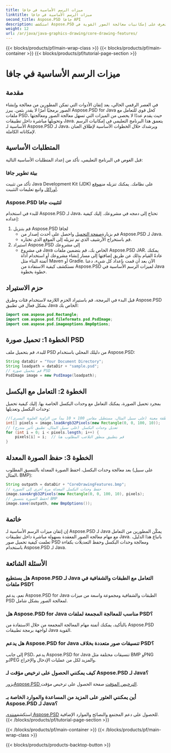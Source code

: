 ```yaml
---
title: ميزات الرسم الأساسية في جافا
linktitle: ميزات الرسم الأساسية في جافا
second_title: Aspose.PSD جافا API
description: استكشف Aspose.PSD للتعرف على إمكانيات معالجة الصور القوية في Java. تعرف على كيفية تحميل صور PSD ومعالجتها وحفظها برمجيًا.
weight: 12
url: /ar/java/java-graphics-drawing/core-drawing-features/
---
```


{{< blocks/products/pf/main-wrap-class >}}
{{< blocks/products/pf/main-container >}}
{{< blocks/products/pf/tutorial-page-section >}}

# ميزات الرسم الأساسية في جافا

## مقدمة
في العصر الرقمي الحالي، يعد إتقان الأدوات التي تمكن المطورين من معالجة وإنشاء الصور برمجيًا أمرًا لا يقدر بثمن. يبرز Aspose.PSD for Java كحل قوي للتعامل مع ملفات PSD، حيث يقدم عددًا لا يحصى من الميزات التي تسهل معالجة الصور ومعالجتها وتحويلها مباشرة داخل تطبيقات Java. يتعمق هذا البرنامج التعليمي في إمكانيات الرسم الأساسية لـ Aspose.PSD لـ Java، ويرشدك خلال الخطوات الأساسية لإطلاق العنان لإمكاناته الكاملة.
## المتطلبات الأساسية
قبل الغوص في البرنامج التعليمي، تأكد من إعداد المتطلبات الأساسية التالية:
### بيئة تطوير جافا
 تأكد من تثبيت Java Development Kit (JDK) على نظامك. يمكنك تنزيله من[موقع أوراكل](https://www.oracle.com/java/technologies/javase-jdk11-downloads.html) واتبع تعليمات التثبيت.
### Aspose.PSD لتثبيت جافا
للبدء في استخدام Aspose.PSD لـ Java، تحتاج إلى دمجه في مشروعك. إليك كيفية إعداده:
1. قم بتنزيل Aspose.PSD لجافا
   -  قم بزيارة[صفحة التحميل](https://releases.aspose.com/psd/java/) واحصل على أحدث إصدار من Aspose.PSD لـ Java.
   - قم باستخراج الأرشيف الذي تم تنزيله إلى الموقع الذي تختاره.
2. استيراد Aspose.PSD إلى مشروعك
   - في مشروع Java الخاص بك، قم بتضمين ملفات Aspose.PSD JAR. يمكنك عادةً القيام بذلك عن طريق إضافتها إلى مسار إنشاء مشروعك أو استخدام أداة أتمتة البناء مثل Maven أو Gradle.
الآن بعد أن قمت بإعداد كل شيء، دعنا نستكشف كيفية الاستفادة من Aspose.PSD لميزات الرسم الأساسية في Java خطوة بخطوة.
## حزم الاستيراد
قبل البدء في البرمجة، قم باستيراد الحزم اللازمة لاستخدام فئات وطرق Aspose.PSD بشكل فعال في تطبيق Java الخاص بك:
```java
import com.aspose.psd.Rectangle;
import com.aspose.psd.fileformats.psd.PsdImage;
import com.aspose.psd.imageoptions.BmpOptions;
```
## الخطوة 1: تحميل صورة PSD
للبدء، قم بتحميل ملف PSD من دليلك المحلي باستخدام Aspose.PSD:
```java
String dataDir = "Your Document Directory";
String loadpath = dataDir + "sample.psd";
// قم بتحميل صورة PSD
PsdImage image = new PsdImage(loadpath);
```
## الخطوة 2: التعامل مع البكسل
بمجرد تحميل الصورة، يمكنك التعامل مع وحدات البكسل الخاصة بها. إليك كيفية تحميل وحدات البكسل وتعديلها:
```java
//تحميل وحدات البكسل لمنطقة معينة (على سبيل المثال، مستطيل مقاس 100 × 10 يبدأ من الزاوية العلوية اليسرى)
int[] pixels = image.loadArgb32Pixels(new Rectangle(0, 0, 100, 10));
// تعديل وحدات البكسل (على سبيل المثال، تطبيق تأثير متدرج)
for (int i = 0; i < pixels.length; i++) {
    pixels[i] = i;  // قم بتطبيق منطق التلاعب المطلوب هنا
}
```
## الخطوة 3: حفظ الصورة المعدلة
بعد معالجة وحدات البكسل، احفظ الصورة المعدلة بالتنسيق المطلوب (على سبيل المثال، BMP):
```java
String outpath = dataDir + "CoreDrawingFeatures.bmp";
// حفظ وحدات البكسل المعدلة مرة أخرى إلى الصورة
image.saveArgb32Pixels(new Rectangle(0, 0, 100, 10), pixels);
// احفظ الصورة بتنسيق BMP
image.save(outpath, new BmpOptions());
```

## خاتمة
إن إتقان ميزات الرسم الأساسية لـ Aspose.PSD لـ Java يمكّن المطورين من التعامل مع مهام معالجة الصور المعقدة بسهولة مباشرة داخل تطبيقات Java. باتباع هذا الدليل، تعلمت كيفية تحميل صور PSD ومعالجة وحدات البكسل وحفظ التعديلات بكفاءة باستخدام Aspose.PSD لـ Java.
## الأسئلة الشائعة
### هل يستطيع Aspose.PSD لـ Java التعامل مع الطبقات والشفافية في ملفات PSD؟
نعم، يدعم Aspose.PSD for Java الطبقات والشفافية ومجموعة واسعة من ميزات PSD لمعالجة الصور بشكل شامل.
### هل Aspose.PSD for Java مناسب للمعالجة المجمعة لملفات PSD؟
بالتأكيد، يمكنك أتمتة مهام المعالجة المجمعة من خلال الاستفادة من Aspose.PSD لواجهة برمجة تطبيقات Java القوية.
### هل يدعم Aspose.PSD for Java تنسيقات صور متعددة بخلاف PSD؟
إلى جانب PSD، يدعم Aspose.PSD for Java تنسيقات مختلفة مثل BMP وPNG وJPEG والمزيد لكل من عمليات الإدخال والإخراج.
### كيف يمكنني الحصول على ترخيص مؤقت لـ Aspose.PSD لـ Java؟
 يزور[Aspose.PSD الترخيص المؤقت](https://purchase.aspose.com/temporary-license/) صفحة الحصول على ترخيص مؤقت.
### أين يمكنني العثور على المزيد من المساعدة والموارد الخاصة بـ Aspose.PSD لـ Java؟
 استكشف[منتدى Aspose.PSD](https://forum.aspose.com/c/psd/34) للحصول على دعم المجتمع والنصائح والموارد الإضافية.
{{< /blocks/products/pf/tutorial-page-section >}}

{{< /blocks/products/pf/main-container >}}
{{< /blocks/products/pf/main-wrap-class >}}

{{< blocks/products/products-backtop-button >}}
